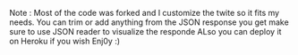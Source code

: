 Note : Most of the code was forked and I customize the twite so it fits my needs. You can trim or add anything from the JSON response you get make sure to use JSON reader to visualize the responde
ALso you can deploy it on Heroku if you wish Enj0y :)
